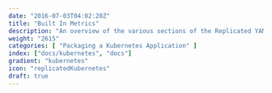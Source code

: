 ```yaml
---
date: "2016-07-03T04:02:20Z"
title: "Built In Metrics"
description: "An overview of the various sections of the Replicated YAML."
weight: "2615"
categories: [ "Packaging a Kubernetes Application" ]
index: ["docs/kubernetes", "docs"]
gradient: "kubernetes"
icon: "replicatedKubernetes"
draft: true
---
```

